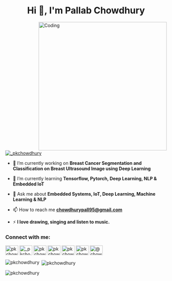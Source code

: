 <h1 align="center">Hi 👋, I'm Pallab Chowdhury</h1>
<!-- <h3 align="center">I am a lecturer and researcher in CSE department of Varendra University with a huge love for machine learning, deep learning, computer vision, NLP, embedded systems, the Internet of Things, and firmware development. Currently, I'm open to work and research opportunities.</h3> -->

<img align="right" alt="Coding" width="400" src="https://dreamziot.com/wp-content/uploads/2018/07/ai-iot-home-1b.gif">

<p align="left"> <a href="https://twitter.com/_pkchowdhury" target="blank"><img src="https://img.shields.io/twitter/follow/_pkchowdhury?logo=twitter&style=for-the-badge" alt="_pkchowdhury" /></a> </p>

- 🔭 I’m currently working on **Breast Cancer Segmentation and Classification on Breast Ultrasound Image using Deep Learning**

- 🌱 I’m currently learning **Tensorflow, Pytorch, Deep Learning, NLP & Embedded IoT**

- 💬 Ask me about **Embedded Systems, IoT, Deep Learning, Machine Learning & NLP**

- 📫 How to reach me **chowdhurypall95@gmail.com**

- ⚡ **I love drawing, singing and listen to music.**

<h3 align="left">Connect with me:</h3>
<p align="left">
<a href="https://dev.to/pkchowdhury" target="blank"><img align="center" src="https://raw.githubusercontent.com/rahuldkjain/github-profile-readme-generator/master/src/images/icons/Social/devto.svg" alt="pkchowdhury" height="30" width="40" /></a>
<a href="https://twitter.com/_pkchowdhury" target="blank"><img align="center" src="https://raw.githubusercontent.com/rahuldkjain/github-profile-readme-generator/master/src/images/icons/Social/twitter.svg" alt="_pkchowdhury" height="30" width="40" /></a>
<a href="https://kaggle.com/pkchowdhury" target="blank"><img align="center" src="https://raw.githubusercontent.com/rahuldkjain/github-profile-readme-generator/master/src/images/icons/Social/kaggle.svg" alt="pkchowdhury" height="30" width="40" /></a>
<a href="https://fb.com/pkchowdhury95" target="blank"><img align="center" src="https://raw.githubusercontent.com/rahuldkjain/github-profile-readme-generator/master/src/images/icons/Social/facebook.svg" alt="pkchowdhury95" height="30" width="40" /></a>
<a href="https://www.hackerrank.com/pkchowdhury" target="blank"><img align="center" src="https://raw.githubusercontent.com/rahuldkjain/github-profile-readme-generator/master/src/images/icons/Social/hackerrank.svg" alt="pkchowdhury" height="30" width="40" /></a>
<a href="https://www.leetcode.com/pkchowdhury" target="blank"><img align="center" src="https://raw.githubusercontent.com/rahuldkjain/github-profile-readme-generator/master/src/images/icons/Social/leet-code.svg" alt="pkchowdhury" height="30" width="40" /></a>
<a href="https://www.hackerearth.com/@chowdhurypall95" target="blank"><img align="center" src="https://raw.githubusercontent.com/rahuldkjain/github-profile-readme-generator/master/src/images/icons/Social/hackerearth.svg" alt="@chowdhurypall95" height="30" width="40" /></a>
</p>


<p><img align="left" src="https://github-readme-stats.vercel.app/api/top-langs?username=pkchowdhury&show_icons=true&locale=en&layout=compact" alt="pkchowdhury" /></p>

<p>&nbsp;<img align="center" src="https://github-readme-stats.vercel.app/api?username=pkchowdhury&show_icons=true&locale=en" alt="pkchowdhury" /></p>

<p><img align="center" src="https://github-readme-streak-stats.herokuapp.com/?user=pkchowdhury&" alt="pkchowdhury" /></p>
